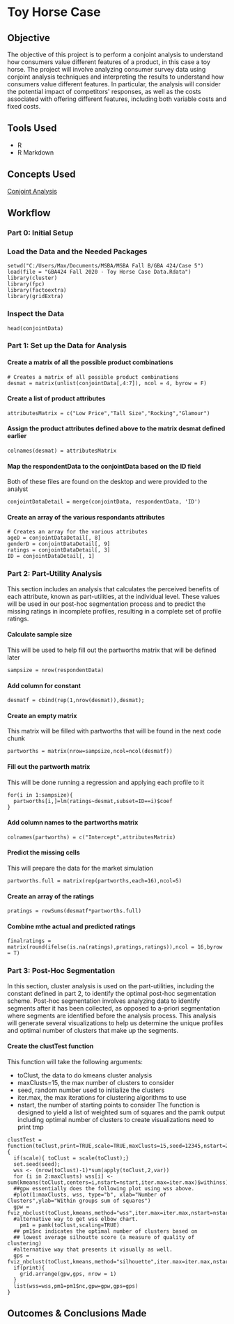 # Toy Horse Case

## Objective
The objective of this project is to perform a conjoint analysis to understand how consumers value different features of a product, in this case a toy horse. The project will involve analyzing consumer survey data using conjoint analysis techniques and interpreting the results to understand how consumers value different features. In particular, the analysis will consider the potential impact of competitors' responses, as well as the costs associated with offering different features, including both variable costs and fixed costs.

## Tools Used
- R
- R Markdown

## Concepts Used
[Conjoint Analysis](https://github.com/mj8295/Data_Projects/blob/74cdfa2d9156c8995cc85ca41cb64ce991034a9f/Concepts/Conjoint_Analysis.md)

## Workflow
### Part 0: Initial Setup
### Load the Data and the Needed Packages
```{r}
setwd("C:/Users/Max/Documents/MSBA/MSBA Fall B/GBA 424/Case 5")
load(file = "GBA424 Fall 2020 - Toy Horse Case Data.Rdata")
library(cluster)
library(fpc)
library(factoextra)
library(gridExtra)
```
### Inspect the Data
```{r dataInspection}
head(conjointData)
```
### Part 1: Set up the Data for Analysis
#### Create a matrix of all the possible product combinations
```{r}
# Creates a matrix of all possible product combinations
desmat = matrix(unlist(conjointData[,4:7]), ncol = 4, byrow = F)
```
#### Create a list of product attributes
```{r}
attributesMatrix = c("Low Price","Tall Size","Rocking","Glamour")
```
#### Assign the product attributes defined above to the matrix desmat defined earlier
```{r}
colnames(desmat) = attributesMatrix
```

#### Map the respondentData to the conjointData based on the ID field
Both of these files are found on the desktop and were provided to the analyst
```{r}
conjointDataDetail = merge(conjointData, respondentData, 'ID')
```

#### Create an array of the various respondants attributes
```{r}
# Creates an array for the various attributes
ageD = conjointDataDetail[, 8]
genderD = conjointDataDetail[, 9]
ratings = conjointDataDetail[, 3]
ID = conjointDataDetail[, 1]
```

### Part 2: Part-Utility Analysis
This section includes an analysis that calculates the perceived benefits of each attribute, known as part-utilities, at the individual level. These values will be used in our post-hoc segmentation process and to predict the missing ratings in incomplete profiles, resulting in a complete set of profile ratings.

#### Calculate sample size
This will be used to help fill out the partworths matrix that will be defined later
```{r}
sampsize = nrow(respondentData)
```
#### Add column for constant
```{r}
desmatf = cbind(rep(1,nrow(desmat)),desmat); 
```
#### Create an empty matrix
This matrix will be filled with partworths that will be found in the next code chunk
```{r}
partworths = matrix(nrow=sampsize,ncol=ncol(desmatf))
```

#### Fill out the partworth matrix
This will be done running a regression and applying each profile to it
```{r}
for(i in 1:sampsize){
  partworths[i,]=lm(ratings~desmat,subset=ID==i)$coef
}
```
#### Add column names to the partworths matrix
```{r}
colnames(partworths) = c("Intercept",attributesMatrix)
```
#### Predict the missing cells
This will prepare the data for the market simulation
```{r}
partworths.full = matrix(rep(partworths,each=16),ncol=5)
```
#### Create an array of the ratings
```{r}
pratings = rowSums(desmatf*partworths.full)
```
#### Combine mthe actual and predicted ratings
```{r}
finalratings = matrix(round(ifelse(is.na(ratings),pratings,ratings)),ncol = 16,byrow = T) 
```

### Part 3: Post-Hoc Segmentation
In this section, cluster analysis is used on the part-utilities, including the constant defined in part 2, to identify the optimal post-hoc segmentation scheme. Post-hoc segmentation involves analyzing data to identify segments after it has been collected, as opposed to a-priori segmentation where segments are identified before the analysis process. This analysis will generate several visualizations to help us determine the unique profiles and optimal number of clusters that make up the segments.

#### Create the clustTest function
This function will take the following arguments:
- toClust, the data to do kmeans cluster analysis
- maxClusts=15, the max number of clusters to consider
- seed, random number used to initialize the clusters
- iter.max, the max iterations for clustering algorithms to use
- nstart, the number of starting points to consider
The function is designed to yield a list of weighted sum of squares and the pamk output including optimal number of clusters to create visualizations need to print tmp
```{r}
clustTest = function(toClust,print=TRUE,scale=TRUE,maxClusts=15,seed=12345,nstart=20,iter.max=100){
  if(scale){ toClust = scale(toClust);}
  set.seed(seed);
  wss <- (nrow(toClust)-1)*sum(apply(toClust,2,var))
  for (i in 2:maxClusts) wss[i] <- sum(kmeans(toClust,centers=i,nstart=nstart,iter.max=iter.max)$withinss)
  ##gpw essentially does the following plot using wss above. 
  #plot(1:maxClusts, wss, type="b", xlab="Number of Clusters",ylab="Within groups sum of squares")
  gpw = fviz_nbclust(toClust,kmeans,method="wss",iter.max=iter.max,nstart=nstart,k.max=maxClusts) 
  #alternative way to get wss elbow chart.
    pm1 = pamk(toClust,scaling=TRUE)
  ## pm1$nc indicates the optimal number of clusters based on 
  ## lowest average silhoutte score (a measure of quality of clustering)
  #alternative way that presents it visually as well.
  gps = fviz_nbclust(toClust,kmeans,method="silhouette",iter.max=iter.max,nstart=nstart,k.max=maxClusts) 
  if(print){
    grid.arrange(gpw,gps, nrow = 1)
  }
  list(wss=wss,pm1=pm1$nc,gpw=gpw,gps=gps)
}
```
## Outcomes & Conclusions Made
